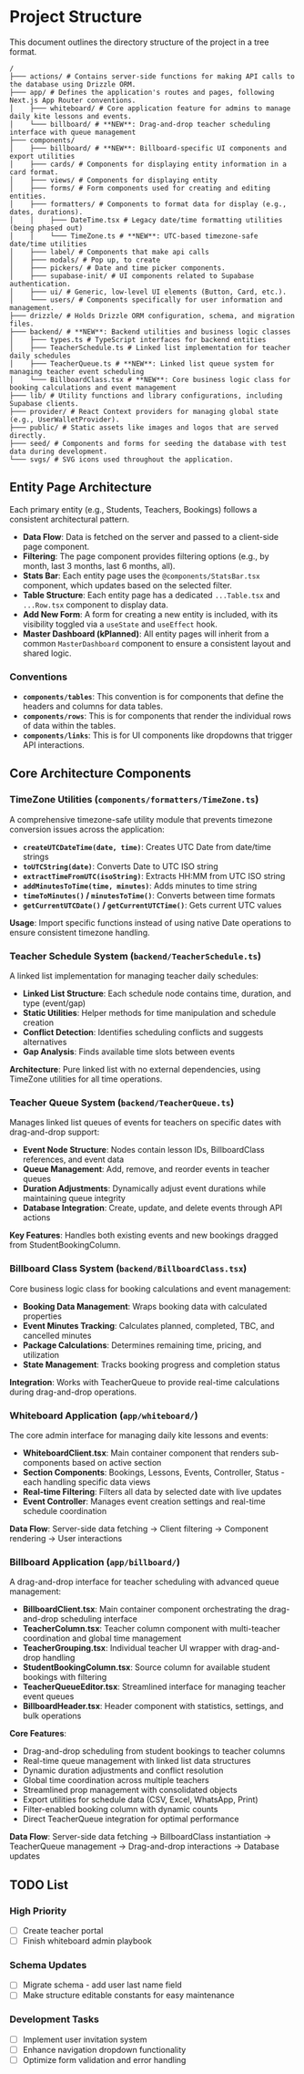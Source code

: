 # Project Structure

This document outlines the directory structure of the project in a tree format.

```
/
├─── actions/ # Contains server-side functions for making API calls to the database using Drizzle ORM.
├─── app/ # Defines the application's routes and pages, following Next.js App Router conventions.
│    ├─── whiteboard/ # Core application feature for admins to manage daily kite lessons and events.
│    └─── billboard/ # **NEW**: Drag-and-drop teacher scheduling interface with queue management
├─── components/
│    ├─── billboard/ # **NEW**: Billboard-specific UI components and export utilities
│    ├─── cards/ # Components for displaying entity information in a card format.
│    ├─── views/ # Components for displaying entity
│    ├─── forms/ # Form components used for creating and editing entities.
│    ├─── formatters/ # Components to format data for display (e.g., dates, durations).
│    │    ├─── DateTime.tsx # Legacy date/time formatting utilities (being phased out)
│    │    └─── TimeZone.ts # **NEW**: UTC-based timezone-safe date/time utilities
│    ├─── label/ # Components that make api calls
│    ├─── modals/ # Pop up, to create
│    ├─── pickers/ # Date and time picker components.
│    ├─── supabase-init/ # UI components related to Supabase authentication.
│    ├─── ui/ # Generic, low-level UI elements (Button, Card, etc.).
│    └─── users/ # Components specifically for user information and management.
├─── drizzle/ # Holds Drizzle ORM configuration, schema, and migration files.
├─── backend/ # **NEW**: Backend utilities and business logic classes
│    ├─── types.ts # TypeScript interfaces for backend entities
│    ├─── TeacherSchedule.ts # Linked list implementation for teacher daily schedules
│    ├─── TeacherQueue.ts # **NEW**: Linked list queue system for managing teacher event scheduling
│    └─── BillboardClass.tsx # **NEW**: Core business logic class for booking calculations and event management
├─── lib/ # Utility functions and library configurations, including Supabase clients.
├─── provider/ # React Context providers for managing global state (e.g., UserWalletProvider).
├─── public/ # Static assets like images and logos that are served directly.
├─── seed/ # Components and forms for seeding the database with test data during development.
└─── svgs/ # SVG icons used throughout the application.
```

## Entity Page Architecture

Each primary entity (e.g., Students, Teachers, Bookings) follows a consistent architectural pattern.

- **Data Flow**: Data is fetched on the server and passed to a client-side page component.
- **Filtering**: The page component provides filtering options (e.g., by month, last 3 months, last 6 months, all).
- **Stats Bar**: Each entity page uses the `@components/StatsBar.tsx` component, which updates based on the selected filter.
- **Table Structure**: Each entity page has a dedicated `...Table.tsx` and `...Row.tsx` component to display data.
- **Add New Form**: A form for creating a new entity is included, with its visibility toggled via a `useState` and `useEffect` hook.
- **Master Dashboard (kPlanned)**: All entity pages will inherit from a common `MasterDashboard` component to ensure a consistent layout and shared logic.

### Conventions

- **`components/tables`**: This convention is for components that define the headers and columns for data tables.
- **`components/rows`**: This is for components that render the individual rows of data within the tables.
- **`components/links`**: This is for UI components like dropdowns that trigger API interactions.

## Core Architecture Components

### TimeZone Utilities (`components/formatters/TimeZone.ts`)

A comprehensive timezone-safe utility module that prevents timezone conversion issues across the application:

- **`createUTCDateTime(date, time)`**: Creates UTC Date from date/time strings
- **`toUTCString(date)`**: Converts Date to UTC ISO string
- **`extractTimeFromUTC(isoString)`**: Extracts HH:MM from UTC ISO string
- **`addMinutesToTime(time, minutes)`**: Adds minutes to time string
- **`timeToMinutes()` / `minutesToTime()`**: Converts between time formats
- **`getCurrentUTCDate()` / `getCurrentUTCTime()`**: Gets current UTC values

**Usage**: Import specific functions instead of using native Date operations to ensure consistent timezone handling.

### Teacher Schedule System (`backend/TeacherSchedule.ts`)

A linked list implementation for managing teacher daily schedules:

- **Linked List Structure**: Each schedule node contains time, duration, and type (event/gap)
- **Static Utilities**: Helper methods for time manipulation and schedule creation
- **Conflict Detection**: Identifies scheduling conflicts and suggests alternatives
- **Gap Analysis**: Finds available time slots between events

**Architecture**: Pure linked list with no external dependencies, using TimeZone utilities for all time operations.

### Teacher Queue System (`backend/TeacherQueue.ts`)

Manages linked list queues of events for teachers on specific dates with drag-and-drop support:

- **Event Node Structure**: Nodes contain lesson IDs, BillboardClass references, and event data
- **Queue Management**: Add, remove, and reorder events in teacher queues
- **Duration Adjustments**: Dynamically adjust event durations while maintaining queue integrity
- **Database Integration**: Create, update, and delete events through API actions

**Key Features**: Handles both existing events and new bookings dragged from StudentBookingColumn.

### Billboard Class System (`backend/BillboardClass.tsx`)

Core business logic class for booking calculations and event management:

- **Booking Data Management**: Wraps booking data with calculated properties
- **Event Minutes Tracking**: Calculates planned, completed, TBC, and cancelled minutes
- **Package Calculations**: Determines remaining time, pricing, and utilization
- **State Management**: Tracks booking progress and completion status

**Integration**: Works with TeacherQueue to provide real-time calculations during drag-and-drop operations.

### Whiteboard Application (`app/whiteboard/`)

The core admin interface for managing daily kite lessons and events:

- **WhiteboardClient.tsx**: Main container component that renders sub-components based on active section
- **Section Components**: Bookings, Lessons, Events, Controller, Status - each handling specific data views
- **Real-time Filtering**: Filters all data by selected date with live updates
- **Event Controller**: Manages event creation settings and real-time schedule coordination

**Data Flow**: Server-side data fetching → Client filtering → Component rendering → User interactions

### Billboard Application (`app/billboard/`)

A drag-and-drop interface for teacher scheduling with advanced queue management:

- **BillboardClient.tsx**: Main container component orchestrating the drag-and-drop scheduling interface
- **TeacherColumn.tsx**: Teacher column component with multi-teacher coordination and global time management
- **TeacherGrouping.tsx**: Individual teacher UI wrapper with drag-and-drop handling
- **StudentBookingColumn.tsx**: Source column for available student bookings with filtering
- **TeacherQueueEditor.tsx**: Streamlined interface for managing teacher event queues
- **BillboardHeader.tsx**: Header component with statistics, settings, and bulk operations

**Core Features**:

- Drag-and-drop scheduling from student bookings to teacher columns
- Real-time queue management with linked list data structures
- Dynamic duration adjustments and conflict resolution
- Global time coordination across multiple teachers
- Streamlined prop management with consolidated objects
- Export utilities for schedule data (CSV, Excel, WhatsApp, Print)
- Filter-enabled booking column with dynamic counts
- Direct TeacherQueue integration for optimal performance

**Data Flow**: Server-side data fetching → BillboardClass instantiation → TeacherQueue management → Drag-and-drop interactions → Database updates

## TODO List

### High Priority

- [ ] Create teacher portal
- [ ] Finish whiteboard admin playbook

### Schema Updates

- [ ] Migrate schema - add user last name field
- [ ] Make structure editable constants for easy maintenance

### Development Tasks

- [ ] Implement user invitation system
- [ ] Enhance navigation dropdown functionality
- [ ] Optimize form validation and error handling
